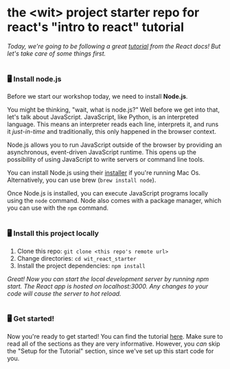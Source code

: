# the \<wit\> project starter repo for react's "intro to react" tutorial


_Today, we're going to be following a great [tutorial](https://reactjs.org/tutorial/tutorial.html) from the React docs! But let's take care of some things first._
<br><br>



### 🖥 Install node.js
Before we start our workshop today, we need to install **Node.js**.

You might be thinking, "wait, what is node.js?" Well before we get into that, let's talk about JavaScript. JavaScript, like Python, is an interpreted language. This means an interpreter reads each line, interprets it, and runs it _just-in-time_ and traditionally, this only happened in the browser context.

Node.js allows you to run JavaScript outside of the browser by providing an asynchronous, event-driven JavaScript runtime. This opens up the possibility of using JavaScript to write servers or command line tools.

You can install Node.js using their [installer](https://nodejs.org/en/download/) if you're running Mac Os. Alternatively, you can use brew (`brew install node`).

Once Node.js is installed, you can execute JavaScript programs locally using  the `node` command. Node also comes with a package manager, which you can use with the `npm` command.
<br><br>



### 🖥 Install this project locally
1. Clone this repo: `git clone <this repo's remote url>`
2. Change directories: `cd wit_react_starter`
3. Install the project dependencies: `npm install`

_Great! Now you can start the local development server by running _npm start_. The React app is hosted on localhost:3000. Any changes to your code will cause the server to hot reload._
<br><br>



### 🖥 Get started!
Now you're ready to get started! You can find the tutorial [here](https://reactjs.org/tutorial/tutorial.html). Make sure to read all of the sections as they are very informative. However, you _can_ skip the "Setup for the Tutorial" section, since we've set up this start code for you.
